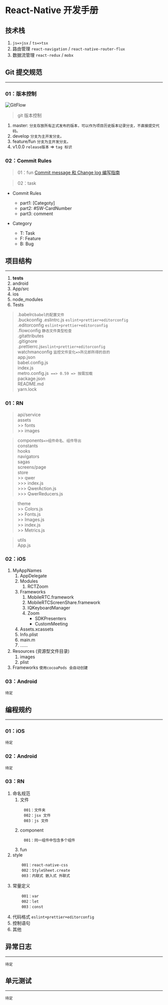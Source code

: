 # React-Native 开发手册

## 技术栈
01. `js=>jsx` / `ts=>tsx`
02. 路由管理 `react-navigation` / `react-native-router-flux`
03. 数据流管理 `react-redux` / `mobx`

## Git 提交规范
---

### 01：版本控制

![GitFlow](https://upload-images.jianshu.io/upload_images/5901013-dafff7b4d41716fa.png?imageMogr2/auto-orient/strip|imageView2/2/format/webp "GitFlow 流程控制")

> git 版本控制

1. master: `分支存放所有正式发布的版本，可以作为项目历史版本记录分支，不直接提交代码。`
2. develop `分支为主开发分支。`
3. feature/fun `分支为主开发分支。`
4. v1.0.0 `release版本` => `tag 标识`

### 02：Commit Rules

> 01：fun [Commit message 和 Change log 编写指南](http://www.ruanyifeng.com/blog/2016/01/commit_message_change_log.html)

> 02：task

- Commit Rules
  - part1: [Categoty]
  - part2: #SW-CardNumber
  - part3: comment

- Category
  - T: Task
  - F: Feature
  - B: Bug

## 项目结构

---
1. __tests__
2. android
3. App/src
4. ios
5. node_modules
6. Tests
> .babelrc`babel的配置文件`      
> .buckconfig
> .eslintrc.js `eslint+prettier+editorconfig`      
> .editorconfig `eslint+prettier+editorconfig`      
> .flowconfig `静态文件类型检查`      
> .gitattributes      
> .gitignore      
> .prettierrc.js`eslint+prettier+editorconfig`      
> watchmanconfig `监控文件变化=>所见即所得的目的`      
> app.json     
> babel.config.js     
> index.js     
> metro.config.js` ==> 0.59 => 按需加载`     
> package.json     
> README.md     
> yarn.lock

### 01：RN
> api/service      
> assets      
    >> fonts       
    >> images    

> components`=>组件命名、组件导出`  
> constants    
> hooks      
> navigators      
> sagas      
> screens/page      
> store      
    >> qwer      
        >>> index.js      
        >>> QwerAction.js      
        >>> QwerReducers.js      

> theme      
    >> Colors.js      
    >> Fonts.js      
    >> Images.js      
    >> index.js      
    >> Metrics.js      

> utils      
> App.js      

### 02：iOS

1. MyAppNames
    01. AppDelegate
    02. Modules
        001. RCTZoom
    03. Frameworks
        001. MobileRTC.framework
        002. MobileRTCScreenShare.framework
        003. IQKeyboardManager
        004. Zoom
                * SDKPresenters
                * CustomMeeting
    04. Assets.xcassets
    05. Info.plist
    06. main.m
    07. ......
2. Resources (资源型文件目录)
    01. images 
    02. plist 
3. Frameworks `使用cocoaPods 会自动创建`

### 03：Android
`待定`

## 编程规约

---

### 01：iOS  
`待定`

### 02：Android 
`待定`

### 03：RN

1. 命名规范 
   01. 文件 
   ```
        001：文件夹
        002：jsx 文件
        003：js 文件
   ```
   02. component
   ```
        001：同一组件中包含多个组件
   ```
   03. fun
2. style
    ``` 
        001：react-native-css
        002：StyleSheet.create
        003：内联式 嵌入式 外联式
    ```
3. 常量定义
    ```
        001：var 
        002：let 
        003：const
    ```
4. 代码格式 `eslint+prettier+editorconfig`
5. 控制语句 
6. 其他

## 异常日志

---
`待定`

## 单元测试

---
`待定`
